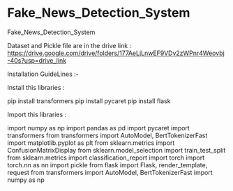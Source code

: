# Fake_News_Detection_System
Fake_News_Detection_System

Dataset and Pickle file are in the drive 
link : https://drive.google.com/drive/folders/177AeLjLnwEF9VDv2zWPnr4Weovbj-40s?usp=drive_link

Installation GuideLines :-

Install this libraries :

pip install transformers
pip install pycaret
pip install flask

Import this libraries : 

import numpy as np
import pandas as pd
import pycaret
import transformers
from transformers import AutoModel, BertTokenizerFast
import matplotlib.pyplot as plt
from sklearn.metrics import ConfusionMatrixDisplay
from sklearn.model_selection import train_test_split
from sklearn.metrics import classification_report
import torch
import torch.nn as nn
import pickle
from flask import Flask, render_template, request
from transformers import AutoModel, BertTokenizerFast
import numpy as np
